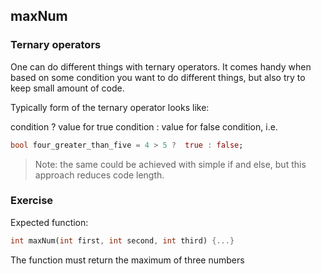 ## maxNum

### Ternary operators

One can do different things with ternary operators. It comes handy when based on some condition you want to do different things, but also try to keep small amount of code.

Typically form of the ternary operator looks like:

condition ? value for true condition : value for false condition, i.e.

```dart
bool four_greater_than_five = 4 > 5 ?  true : false;
```

> Note: the same could be achieved with simple if and else, but this approach reduces code length.

### Exercise

Expected function:

```dart
int maxNum(int first, int second, int third) {...}
```

The function must return the maximum of three numbers
